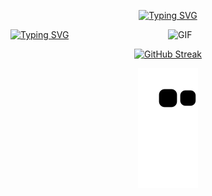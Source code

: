   <div align="center">

  <!--Typing-->
  <a href="https://git.io/typing-svg"><img src="https://readme-typing-svg.demolab.com?font=Bungee+Shade&size=32&pause=2000&color=0FF7D9&vCenter=true&width=650&lines=</ ----+Hyr1sky+There+!+---- />" alt="Typing SVG" /></a>
    
  </div>
  
  <a href="https://git.io/typing-svg" width = "50%"><img src="https://readme-typing-svg.demolab.com?font=Darumadrop+One&size=30&duration=3000&pause=100&color=F7A225&background=FFFFFF00&vCenter=true&multiline=true&repeat=true&width=435&height=200&lines=Yesterday+is+history;Tomorrow+is+mystery;But+today+is+a+gift;That's+why+it's+called+present" alt="Typing SVG" /></a>
  <img align="right" width = "50%" alt="GIF" src="https://raw.githubusercontent.com/JoeyBling/JoeyBling/master/pic/pusheencode.gif" />

  <div align="center">

  [![GitHub Streak](https://streak-stats.demolab.com?user=Hyr1sky&theme=rose)](https://git.io/streak-stats)
  
  <!-- 贪吃蛇 -->
 ![](https://raw.githubusercontent.com/Hyr1sky/Hyr1sky/main/assets/github-contribution-grid-snake.svg)

  </div>
